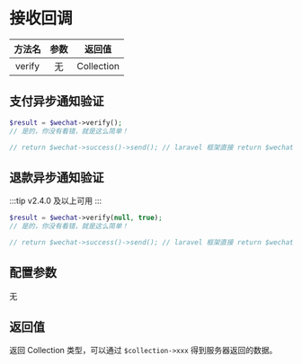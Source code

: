 # 接收回调

|  方法名   | 参数  |    返回值     |
|:------:|:---:|:----------:|
| verify |  无  | Collection |

## 支付异步通知验证

```php
$result = $wechat->verify();
// 是的，你没有看错，就是这么简单！

// return $wechat->success()->send(); // laravel 框架直接 return $wechat->success();
```


## 退款异步通知验证

:::tip
v2.4.0 及以上可用
:::

```php
$result = $wechat->verify(null, true);
// 是的，你没有看错，就是这么简单！

// return $wechat->success()->send(); // laravel 框架直接 return $wechat->success();
```


## 配置参数

无


## 返回值

返回 Collection 类型，可以通过 `$collection->xxx` 得到服务器返回的数据。
